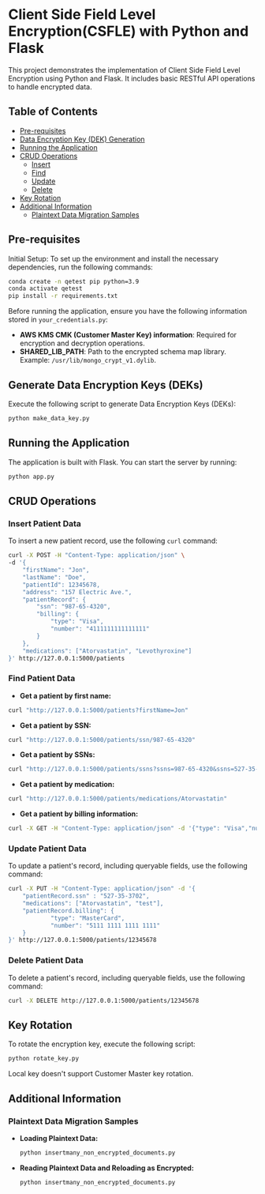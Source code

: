 # Client Side Field Level Encryption(CSFLE) with Python and Flask

This project demonstrates the implementation of Client Side Field Level Encryption using Python and Flask. It includes basic RESTful API operations to handle encrypted data.

## Table of Contents
- [Pre-requisites](#pre-requisites)
- [Data Encryption Key (DEK) Generation](#generate-data-encryption-keys-deks)
- [Running the Application](#running-the-application)
- [CRUD Operations](#crud-operations)
  - [Insert](#insert-patient-data)
  - [Find](#find-patient-data)
  - [Update](#update-patient-data)
  - [Delete](#delete-patient-data)
- [Key Rotation](#key-rotation)
- [Additional Information](#additional-information)
  - [Plaintext Data Migration Samples](#plaintext-data-migration-samples)
  
## Pre-requisites
Initial Setup: To set up the environment and install the necessary dependencies, run the following commands:
```bash
conda create -n qetest pip python=3.9
conda activate qetest
pip install -r requirements.txt
```

Before running the application, ensure you have the following information stored in `your_credentials.py`:

- **AWS KMS CMK (Customer Master Key) information**: Required for encryption and decryption operations.
- **SHARED_LIB_PATH**: Path to the encrypted schema map library. Example: `/usr/lib/mongo_crypt_v1.dylib`.

## Generate Data Encryption Keys (DEKs)
Execute the following script to generate Data Encryption Keys (DEKs):

```bash
python make_data_key.py
```

## Running the Application

The application is built with Flask. You can start the server by running:

```bash
python app.py
```

## CRUD Operations

### Insert Patient Data
To insert a new patient record, use the following `curl` command:

```bash
curl -X POST -H "Content-Type: application/json" \
-d '{
    "firstName": "Jon",
    "lastName": "Doe",
    "patientId": 12345678,
    "address": "157 Electric Ave.",
    "patientRecord": {
        "ssn": "987-65-4320",
        "billing": {
            "type": "Visa",
            "number": "4111111111111111"
        }
    },
    "medications": ["Atorvastatin", "Levothyroxine"]
}' http://127.0.0.1:5000/patients
```

### Find Patient Data
- **Get a patient by first name:**

```bash
curl "http://127.0.0.1:5000/patients?firstName=Jon"
```

- **Get a patient by SSN:**

```bash
curl "http://127.0.0.1:5000/patients/ssn/987-65-4320"
```

- **Get a patient by SSNs:**

```bash
curl "http://127.0.0.1:5000/patients/ssns?ssns=987-65-4320&ssns=527-35-3702"
```

- **Get a patient by medication:**

```bash
curl "http://127.0.0.1:5000/patients/medications/Atorvastatin"
```

- **Get a patient by billing information:**

```bash
curl -X GET -H "Content-Type: application/json" -d '{"type": "Visa","number": "4111111111111111"}' http://127.0.0.1:5000/patients/billing
```

### Update Patient Data
To update a patient's record, including queryable fields, use the following command:

```bash
curl -X PUT -H "Content-Type: application/json" -d '{
    "patientRecord.ssn" : "527-35-3702",
    "medications": ["Atorvastatin", "test"],
    "patientRecord.billing": {
            "type": "MasterCard",
            "number": "5111 1111 1111 1111"
    }
}' http://127.0.0.1:5000/patients/12345678
```

### Delete Patient Data
To delete a patient's record, including queryable fields, use the following command:

```bash
curl -X DELETE http://127.0.0.1:5000/patients/12345678
```

## Key Rotation
To rotate the encryption key, execute the following script:

```bash
python rotate_key.py
```

Local key doesn't support Customer Master key rotation.


## Additional Information

### Plaintext Data Migration Samples

- **Loading Plaintext Data:**

  ```bash
  python insertmany_non_encrypted_documents.py
  ```
- **Reading Plaintext Data and Reloading as Encrypted:**

  ```bash
  python insertmany_non_encrypted_documents.py
  ```

